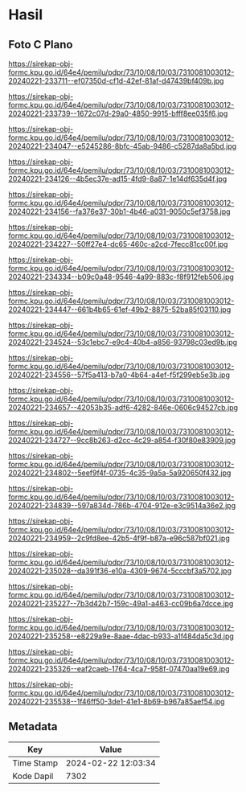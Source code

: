 # Hasil

## Foto C Plano

https://sirekap-obj-formc.kpu.go.id/64e4/pemilu/pdpr/73/10/08/10/03/7310081003012-20240221-233711--ef07350d-cf1d-42ef-81af-d47439bf409b.jpg

https://sirekap-obj-formc.kpu.go.id/64e4/pemilu/pdpr/73/10/08/10/03/7310081003012-20240221-233739--1672c07d-29a0-4850-9915-bfff8ee035f6.jpg

https://sirekap-obj-formc.kpu.go.id/64e4/pemilu/pdpr/73/10/08/10/03/7310081003012-20240221-234047--e5245286-8bfc-45ab-9486-c5287da8a5bd.jpg

https://sirekap-obj-formc.kpu.go.id/64e4/pemilu/pdpr/73/10/08/10/03/7310081003012-20240221-234126--4b5ec37e-ad15-4fd9-8a87-1e14df635d4f.jpg

https://sirekap-obj-formc.kpu.go.id/64e4/pemilu/pdpr/73/10/08/10/03/7310081003012-20240221-234156--fa376e37-30b1-4b46-a031-9050c5ef3758.jpg

https://sirekap-obj-formc.kpu.go.id/64e4/pemilu/pdpr/73/10/08/10/03/7310081003012-20240221-234227--50ff27e4-dc65-460c-a2cd-7fecc81cc00f.jpg

https://sirekap-obj-formc.kpu.go.id/64e4/pemilu/pdpr/73/10/08/10/03/7310081003012-20240221-234334--b09c0a48-9546-4a99-883c-f8f912feb506.jpg

https://sirekap-obj-formc.kpu.go.id/64e4/pemilu/pdpr/73/10/08/10/03/7310081003012-20240221-234447--661b4b65-61ef-49b2-8875-52ba85f03110.jpg

https://sirekap-obj-formc.kpu.go.id/64e4/pemilu/pdpr/73/10/08/10/03/7310081003012-20240221-234524--53c1ebc7-e9c4-40b4-a856-93798c03ed9b.jpg

https://sirekap-obj-formc.kpu.go.id/64e4/pemilu/pdpr/73/10/08/10/03/7310081003012-20240221-234556--57f5a413-b7a0-4b64-a4ef-f5f299eb5e3b.jpg

https://sirekap-obj-formc.kpu.go.id/64e4/pemilu/pdpr/73/10/08/10/03/7310081003012-20240221-234657--42053b35-adf6-4282-846e-0606c94527cb.jpg

https://sirekap-obj-formc.kpu.go.id/64e4/pemilu/pdpr/73/10/08/10/03/7310081003012-20240221-234727--9cc8b263-d2cc-4c29-a854-f30f80e83909.jpg

https://sirekap-obj-formc.kpu.go.id/64e4/pemilu/pdpr/73/10/08/10/03/7310081003012-20240221-234802--5eef9f4f-0735-4c35-9a5a-5a920650f432.jpg

https://sirekap-obj-formc.kpu.go.id/64e4/pemilu/pdpr/73/10/08/10/03/7310081003012-20240221-234839--597a834d-786b-4704-912e-e3c9514a36e2.jpg

https://sirekap-obj-formc.kpu.go.id/64e4/pemilu/pdpr/73/10/08/10/03/7310081003012-20240221-234959--2c9fd8ee-42b5-4f9f-b87a-e96c587bf021.jpg

https://sirekap-obj-formc.kpu.go.id/64e4/pemilu/pdpr/73/10/08/10/03/7310081003012-20240221-235028--da391f36-e10a-4309-9674-5cccbf3a5702.jpg

https://sirekap-obj-formc.kpu.go.id/64e4/pemilu/pdpr/73/10/08/10/03/7310081003012-20240221-235227--7b3d42b7-159c-49a1-a463-cc09b6a7dcce.jpg

https://sirekap-obj-formc.kpu.go.id/64e4/pemilu/pdpr/73/10/08/10/03/7310081003012-20240221-235258--e8229a9e-8aae-4dac-b933-a1f484da5c3d.jpg

https://sirekap-obj-formc.kpu.go.id/64e4/pemilu/pdpr/73/10/08/10/03/7310081003012-20240221-235326--eaf2caeb-1764-4ca7-958f-07470aa19e69.jpg

https://sirekap-obj-formc.kpu.go.id/64e4/pemilu/pdpr/73/10/08/10/03/7310081003012-20240221-235538--1f46ff50-3de1-41e1-8b69-b967a85aef54.jpg


## Metadata

| Key        | Value               |
| ---------- | ------------------- |
| Time Stamp | 2024-02-22 12:03:34 |
| Kode Dapil | 7302                |



